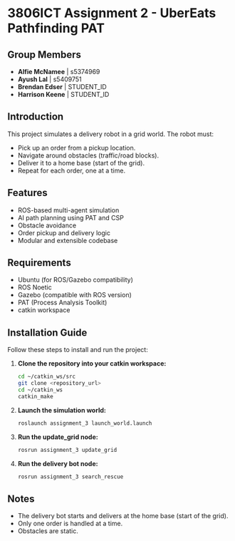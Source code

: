 # 3806ICT Assignment 2 - UberEats Pathfinding PAT

## Group Members

- **Alfie McNamee** | s5374969
- **Ayush Lal** | s5409751
- **Brendan Edser** | STUDENT_ID
- **Harrison Keene** | STUDENT_ID

## Introduction

This project simulates a delivery robot in a grid world. The robot must:

- Pick up an order from a pickup location.
- Navigate around obstacles (traffic/road blocks).
- Deliver it to a home base (start of the grid).
- Repeat for each order, one at a time.

## Features

- ROS-based multi-agent simulation
- AI path planning using PAT and CSP
- Obstacle avoidance
- Order pickup and delivery logic
- Modular and extensible codebase

## Requirements

- Ubuntu (for ROS/Gazebo compatibility)
- ROS Noetic
- Gazebo (compatible with ROS version)
- PAT (Process Analysis Toolkit)
- catkin workspace

## Installation Guide

Follow these steps to install and run the project:

1. **Clone the repository into your catkin workspace:**

   ```zsh
   cd ~/catkin_ws/src
   git clone <repository_url>
   cd ~/catkin_ws
   catkin_make
   ```

2. **Launch the simulation world:**

   ```zsh
   roslaunch assignment_3 launch_world.launch
   ```

3. **Run the update_grid node:**

   ```zsh
   rosrun assignment_3 update_grid
   ```

4. **Run the delivery bot node:**

   ```zsh
   rosrun assignment_3 search_rescue
   ```

## Notes

- The delivery bot starts and delivers at the home base (start of the grid).
- Only one order is handled at a time.
- Obstacles are static.
